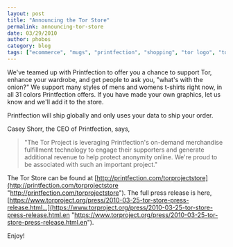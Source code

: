 ```yaml
---
layout: post
title: "Announcing the Tor Store"
permalink: announcing-tor-store
date: 03/29/2010
author: phobos
category: blog
tags: ["ecommerce", "mugs", "printfection", "shopping", "tor logo", "tor store", "tshirts"]
---
```


We've teamed up with Printfection to offer you a chance to support Tor, enhance your wardrobe, and get people to ask you, "what's with the onion?" We support many styles of mens and womens t-shirts right now, in all 31 colors Printfection offers. If you have made your own graphics, let us know and we'll add it to the store.

Printfection will ship globally and only uses your data to ship your order.

Casey Shorr, the CEO of Printfection, says,

> "The Tor Project is leveraging Printfection's on-demand merchandise fulfillment technology to engage their supporters and generate additional revenue to help protect anonymity online. We're proud to be associated with such an important project."

The Tor Store can be found at [http://printfection.com/torprojectstore](http://printfection.com/torprojectstore "http://printfection.com/torprojectstore"). The full press release is here, [https://www.torproject.org/press/2010-03-25-tor-store-press-release.html...](https://www.torproject.org/press/2010-03-25-tor-store-press-release.html.en "https://www.torproject.org/press/2010-03-25-tor-store-press-release.html.en").

Enjoy!

